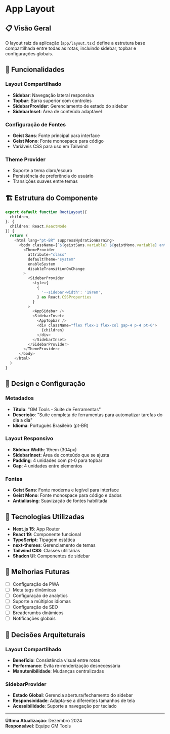 # App Layout

## 📋 Visão Geral

O layout raiz da aplicação (`app/layout.tsx`) define a estrutura base compartilhada entre todas as rotas, incluindo sidebar, topbar e configurações globais.

## 🎯 Funcionalidades

### Layout Compartilhado
- **Sidebar**: Navegação lateral responsiva
- **Topbar**: Barra superior com controles
- **SidebarProvider**: Gerenciamento de estado do sidebar
- **SidebarInset**: Área de conteúdo adaptável

### Configuração de Fontes
- **Geist Sans**: Fonte principal para interface
- **Geist Mono**: Fonte monospace para código
- Variáveis CSS para uso em Tailwind

### Theme Provider
- Suporte a tema claro/escuro
- Persistência de preferência do usuário
- Transições suaves entre temas

## 🏗️ Estrutura do Componente

```typescript
export default function RootLayout({
  children,
}: {
  children: React.ReactNode
}) {
  return (
    <html lang="pt-BR" suppressHydrationWarning>
      <body className={`${geistSans.variable} ${geistMono.variable} antialiased`}>
        <ThemeProvider
          attribute="class"
          defaultTheme="system"
          enableSystem
          disableTransitionOnChange
        >
          <SidebarProvider
            style={
              {
                '--sidebar-width': '19rem',
              } as React.CSSProperties
            }
          >
            <AppSidebar />
            <SidebarInset>
              <AppTopbar />
              <div className="flex flex-1 flex-col gap-4 p-4 pt-0">
                {children}
              </div>
            </SidebarInset>
          </SidebarProvider>
        </ThemeProvider>
      </body>
    </html>
  )
}
```

## 🎨 Design e Configuração

### Metadados
- **Título**: "GM Tools - Suite de Ferramentas"
- **Descrição**: "Suite completa de ferramentas para automatizar tarefas do dia a dia"
- **Idioma**: Português Brasileiro (pt-BR)

### Layout Responsivo
- **Sidebar Width**: 19rem (304px)
- **SidebarInset**: Área de conteúdo que se ajusta
- **Padding**: 4 unidades com pt-0 para topbar
- **Gap**: 4 unidades entre elementos

### Fontes
- **Geist Sans**: Fonte moderna e legível para interface
- **Geist Mono**: Fonte monospace para código e dados
- **Antialiasing**: Suavização de fontes habilitada

## 🔧 Tecnologias Utilizadas

- **Next.js 15**: App Router
- **React 19**: Componente funcional
- **TypeScript**: Tipagem estática
- **next-themes**: Gerenciamento de temas
- **Tailwind CSS**: Classes utilitárias
- **Shadcn UI**: Componentes de sidebar

## 🚀 Melhorias Futuras

- [ ] Configuração de PWA
- [ ] Meta tags dinâmicas
- [ ] Configuração de analytics
- [ ] Suporte a múltiplos idiomas
- [ ] Configuração de SEO
- [ ] Breadcrumbs dinâmicos
- [ ] Notificações globais

## 📝 Decisões Arquiteturais

### Layout Compartilhado
- **Benefício**: Consistência visual entre rotas
- **Performance**: Evita re-renderização desnecessária
- **Manutenibilidade**: Mudanças centralizadas

### SidebarProvider
- **Estado Global**: Gerencia abertura/fechamento do sidebar
- **Responsividade**: Adapta-se a diferentes tamanhos de tela
- **Acessibilidade**: Suporte a navegação por teclado

---

**Última Atualização**: Dezembro 2024  
**Responsável**: Equipe GM Tools